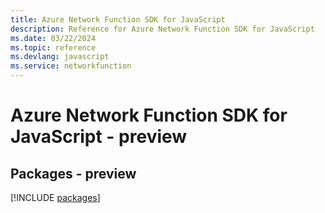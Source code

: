```yaml
---
title: Azure Network Function SDK for JavaScript
description: Reference for Azure Network Function SDK for JavaScript
ms.date: 03/22/2024
ms.topic: reference
ms.devlang: javascript
ms.service: networkfunction
---
```

# Azure Network Function SDK for JavaScript - preview
## Packages - preview
[!INCLUDE [packages](network-function-index.md)]